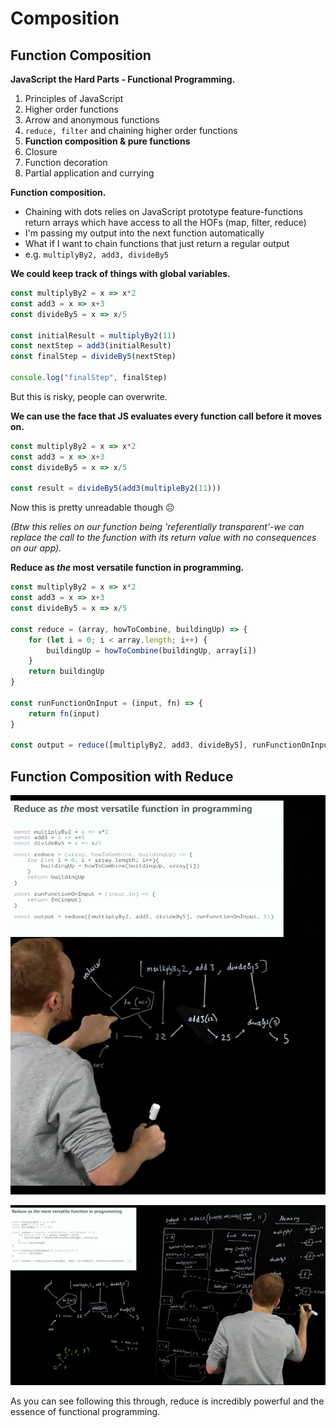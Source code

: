 # Composition

## Function Composition

**JavaScript the Hard Parts - Functional Programming.**

1. Principles of JavaScript
2. Higher order functions
3. Arrow and anonymous functions
4. `reduce, filter` and chaining higher order functions
5. **Function composition & pure functions**
6. Closure
7. Function decoration
8. Partial application and currying

**Function composition.**

- Chaining with dots relies on JavaScript prototype feature-functions return arrays which have access to all the HOFs (map, filter, reduce)
- I'm passing my output into the next function automatically
- What if I want to chain functions that just return a regular output
- e.g. `multiplyBy2, add3, divideBy5`

**We could keep track of things with global variables.**

```js
const multiplyBy2 = x => x*2
const add3 = x => x+3
const divideBy5 = x => x/5

const initialResult = multiplyBy2(11)
const nextStep = add3(initialResult)
const finalStep = divideBy5(nextStep)

console.log("finalStep", finalStep)
```

But this is risky, people can overwrite.

**We can use the face that JS evaluates every function call before it moves on.**

```js
const multiplyBy2 = x => x*2
const add3 = x => x+3
const divideBy5 = x => x/5

const result = divideBy5(add3(multipleBy2(11)))
```

Now this is pretty unreadable though ☹️

_(Btw this relies on our function being 'referentially transparent'-we can replace the call to the function with its return value with no consequences on our app)._

**Reduce as _the_ most versatile function in programming.**

```js
const multiplyBy2 = x => x*2
const add3 = x => x+3
const divideBy5 = x => x/5

const reduce = (array, howToCombine, buildingUp) => {
    for (let i = 0; i < array.length; i++) {
        buildingUp = howToCombine(buildingUp, array[i])
    }
    return buildingUp
}

const runFunctionOnInput = (input, fn) => {
    return fn(input)
}

const output = reduce([multiplyBy2, add3, divideBy5], runFunctionOnInput, 11)
```

## Function Composition with Reduce

![reduce-1](/img/05-reduce-1.png)

![reduce-2](/img/05-reduce-2.png)

As you can see following this through, reduce is incredibly powerful and the essence of functional programming.
